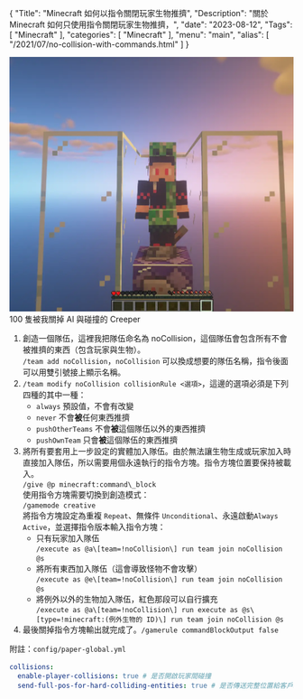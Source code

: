 {
  "Title": "Minecraft 如何以指令關閉玩家生物推擠",
  "Description": "關於 Minecraft 如何只使用指令關閉玩家生物推擠，",
  "date": "2023-08-12",
  "Tags": [
    "Minecraft"
  ],
  "categories": [
    "Minecraft"
  ],
  "menu": "main",
  "alias": [
    "/2021/07/no-collision-with-commands.html"
  ]
}

![100 Creepers without AI and collision](100-creepers.webp)
100 隻被我關掉 AI 與碰撞的 Creeper

1. 創造一個隊伍，這裡我把隊伍命名為 noCollision，這個隊伍會包含所有不會被推擠的東西（包含玩家與生物）。\
    `/team add noCollision`，`noCollision` 可以換成想要的隊伍名稱，指令後面可以用雙引號接上顯示名稱。
2. `/team modify noCollision collisionRule <選項>`，這邊的選項必須是下列四種的其中一種：
    * `always` 預設值，不會有改變
    * `never` 不會**被**任何東西推擠
    * `pushOtherTeams` 不會**被**這個隊伍以外的東西推擠
    * `pushOwnTeam` 只會**被**這個隊伍的東西推擠
3. 將所有要套用上一步設定的實體加入隊伍。由於無法讓生物生成或玩家加入時直接加入隊伍，所以需要用個永遠執行的指令方塊。指令方塊位置要保持被載入。  
    `/give @p minecraft:command\_block`\
    使用指令方塊需要切換到創造模式：\
    `/gamemode creative`\
    將指令方塊設定為重複 `Repeat`、無條件 `Unconditional`、永遠啟動`Always Active`，並選擇指令版本輸入指令方塊：
    * 只有玩家加入隊伍  
        `/execute as @a\[team=!noCollision\] run team join noCollision @s`
    * 將所有東西加入隊伍（這會導致怪物不會攻擊）  
        `/execute as @e\[team=!noCollision\] run team join noCollision @s`
    * 將例外以外的生物加入隊伍，紅色那段可以自行擴充  
        `/execute as @a\[team=!noCollision\] run execute as @s\[type=!minecraft:(例外生物的 ID)\] run team join noCollision @s`
4. 最後關掉指令方塊輸出就完成了。`/gamerule commandBlockOutput false`

附註：`config/paper-global.yml`

```yml
collisions:
  enable-player-collisions: true # 是否開啟玩家間碰撞
  send-full-pos-for-hard-colliding-entities: true # 是否傳送完整位置給客戶端，這會使用更多頻寬但碰撞會更精準
```
